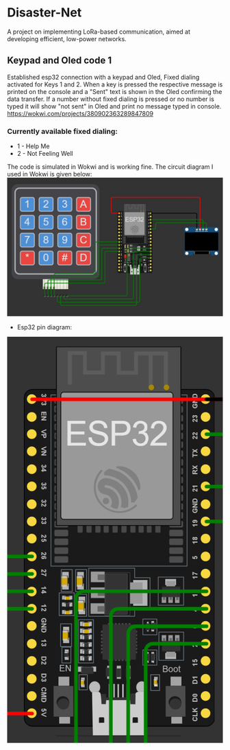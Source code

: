 # Disaster-Net
A project on implementing LoRa-based communication, aimed at developing efficient, low-power networks.
## Keypad and Oled code 1
Established esp32 connection with a keypad and Oled, Fixed dialing activated for Keys 1 and 2. When a key is pressed the respective message is printed on the console and a "Sent" text is shown in the Oled confirming the data transfer. If a number without fixed dialing is pressed or no number is typed it will show "not sent" in Oled and print no message typed in console.
https://wokwi.com/projects/380902363289847809
### Currently available fixed dialing:
* 1 - Help Me
* 2 - Not Feeling Well

The code is simulated in Wokwi and is working fine. The circuit diagram I used in Wokwi is given below:
![Circuit Diagram](./assests/circuitdiagram1.jpg)

* Esp32 pin diagram:

![Esp Diagram](./assests/espconnection.png)
